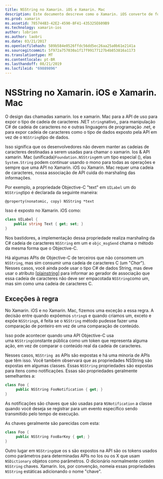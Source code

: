 ```yaml
---
title: NSString no Xamarin. iOS e Xamarin. Mac
description: Este documento descreve como o Xamarin. iOS converte de forma transparente objetos NSString C# em objetos de cadeia de caracteres, quando isso não acontece.
ms.prod: xamarin
ms.assetid: 785744B3-42E2-4590-8F41-435325E609B9
ms.technology: xamarin-ios
author: lobrien
ms.author: laobri
ms.date: 03/21/2017
ms.openlocfilehash: 589b584e0526ffdc56dd5ec26aa25a0b61e2141a
ms.sourcegitcommit: 5f972a757030a1f17f99177127b4b853816a1173
ms.translationtype: MT
ms.contentlocale: pt-BR
ms.lasthandoff: 08/21/2019
ms.locfileid: "69889896"
---
```

# <a name="nsstring-in-xamarinios-and-xamarinmac"></a>NSString no Xamarin. iOS e Xamarin. Mac

O design das chamadas xamarin. Ios e xamarin. Mac para a API de uso para expor o tipo de cadeia de caracteres .NET `string`nativo,, para manipulação C# de cadeia de caracteres no e outras linguagens de programação .net, e para expor cadeia de caracteres como o tipo de dados exposto pela API em vez de o `NSString`tipo de dados.

Isso significa que os desenvolvedores não devem manter as cadeias de caracteres destinadas a serem usadas para chamar o xamarin. Ios & API xamarin. Mac (unificada)`Foundation.NSString`em um tipo especial (), elas `System.String` podem continuar usando o mono para todas as operações e sempre que uma API no Xamarin. iOS ou Xamarin. Mac requer uma cadeia de caracteres, nossa associação de API cuida do marshaling das informações.

Por exemplo, a propriedade Objective-C "text" em `UILabel` um do `NSString`tipo é declarada da seguinte maneira:

```objc
@property(nonatomic, copy) NSString *text
```

Isso é exposto no Xamarin. iOS como:

```csharp
class UILabel {
    public string Text { get; set; }
}
```

Nos bastidores, a implementação dessa propriedade realiza marshaling da C# cadeia de caracteres `NSString` em um e `objc_msgSend` chama o método da mesma forma que o Objective-C.

Há algumas APIs de Objective-C de terceiros que não consomem um `NSString`, mas sim consumir uma cadeia de caracteres C (um "*Char*"). Nesses casos, você ainda pode usar o tipo C# de dados String, mas deve usar o atributo [[plainstring]](~/cross-platform/macios/binding/objective-c-libraries.md) para informar ao gerador de associação que essa cadeia de caracteres não deve ser empacotada `NSString`como um, mas sim como uma cadeia de caracteres C.

 <a name="Exceptions_to_the_Rule" />

## <a name="exceptions-to-the-rule"></a>Exceções à regra

No Xamarin. iOS e no Xamarin. Mac, fizemos uma exceção a essa regra. A decisão entre quando expõemos `string`s e quando criamos um, exceto e expõe `NSString`s, é feita se o `NSString` método pudesse fazer uma comparação de ponteiro em vez de uma comparação de conteúdo.

Isso pode acontecer quando uma API Objective-C usa uma `NSString`constante pública como um token que representa alguma ação, em vez de comparar o conteúdo real da cadeia de caracteres.

Nesses casos, `NSString`  as APIs são expostas e há uma minoria de APIs que têm isso. Você também observará que as propriedades NSString são expostas em algumas classes. Essas `NSString` propriedades são expostas para itens como notificações. Essas são propriedades geralmente semelhantes a:

```csharp
class Foo {
     public NSString FooNotification { get; }
}
```

As notificações são chaves que são usadas para `NSNotification` a classe quando você deseja se registrar para um evento específico sendo transmitido pelo tempo de execução.

As chaves geralmente são parecidas com esta:

```csharp
class Foo {
     public NSString FooBarKey { get; }
}
```

Outro lugar em `NSString`que os s são expostos na API são os tokens usados como parâmetros para determinadas APIs no Ios ou os X que usam `NSDictionary` objetos como parâmetros. O dicionário normalmente contém `NSString` chaves. Xamarin. Ios, por convenção, nomeia essas propriedades `NSString` estáticas adicionando o nome "chave".
